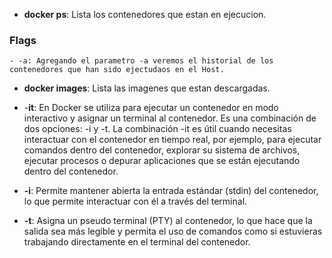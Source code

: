 - **docker ps**: Lista los contenedores que estan en ejecucion. 
### Flags
    - -a: Agregando el parametro -a veremos el historial de los contenedores que han sido ejectudaos en el Host.
- **docker images**: Lista las imagenes que estan descargadas. 

- -**it**:  En Docker se utiliza para ejecutar un contenedor en modo interactivo y asignar un terminal al contenedor. Es una combinación de dos opciones: -i y -t. La combinación -it es útil cuando necesitas interactuar con el contenedor en tiempo real, por ejemplo, para ejecutar comandos dentro del contenedor, explorar su sistema de archivos, ejecutar procesos o depurar aplicaciones que se están ejecutando dentro del contenedor.


- **-i**: Permite mantener abierta la entrada estándar (stdin) del contenedor, lo que permite interactuar con él a través del terminal.
- **-t**: Asigna un pseudo terminal (PTY) al contenedor, lo que hace que la salida sea más legible y permita el uso de comandos como si estuvieras trabajando directamente en el terminal del contenedor.
